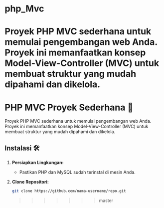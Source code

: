 # php_Mvc

# Proyek PHP MVC sederhana untuk memulai pengembangan web Anda. Proyek ini memanfaatkan konsep Model-View-Controller (MVC) untuk membuat struktur yang mudah dipahami dan dikelola.

# PHP MVC Proyek Sederhana 🚀

Proyek PHP MVC sederhana untuk memulai pengembangan web Anda. Proyek ini memanfaatkan konsep Model-View-Controller (MVC) untuk membuat struktur yang mudah dipahami dan dikelola.

## Instalasi 🛠️

1. **Persiapkan Lingkungan:**

   - Pastikan PHP dan MySQL sudah terinstal di mesin Anda.

2. **Clone Repositori:**
   ```bash
   git clone https://github.com/nama-username/repo.git
   ```
   > > > > > > > master
